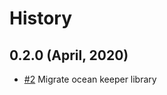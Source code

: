 History
=======

0.2.0 (April, 2020)
-------------------------

* [#2](https://github.com/keyko-io/contracts-lib-py/issues/2) Migrate ocean keeper library
